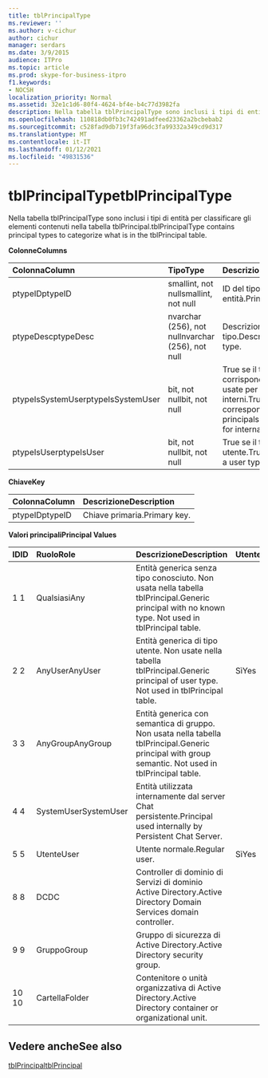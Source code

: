 ```yaml
---
title: tblPrincipalType
ms.reviewer: ''
ms.author: v-cichur
author: cichur
manager: serdars
ms.date: 3/9/2015
audience: ITPro
ms.topic: article
ms.prod: skype-for-business-itpro
f1.keywords:
- NOCSH
localization_priority: Normal
ms.assetid: 32e1c1d6-80f4-4624-bf4e-b4c77d3982fa
description: Nella tabella tblPrincipalType sono inclusi i tipi di entità per classificare gli elementi contenuti nella tabella tblPrincipal.
ms.openlocfilehash: 110818db0fb3c742491adfeed23362a2bcbebab2
ms.sourcegitcommit: c528fad9db719f3fa96dc3fa99332a349cd9d317
ms.translationtype: MT
ms.contentlocale: it-IT
ms.lasthandoff: 01/12/2021
ms.locfileid: "49831536"
---
```

# <a name="tblprincipaltype"></a><span data-ttu-id="6ebc5-103">tblPrincipalType</span><span class="sxs-lookup"><span data-stu-id="6ebc5-103">tblPrincipalType</span></span>
 
<span data-ttu-id="6ebc5-104">Nella tabella tblPrincipalType sono inclusi i tipi di entità per classificare gli elementi contenuti nella tabella tblPrincipal.</span><span class="sxs-lookup"><span data-stu-id="6ebc5-104">tblPrincipalType contains principal types to categorize what is in the tblPrincipal table.</span></span>
  
<span data-ttu-id="6ebc5-105">**Colonne**</span><span class="sxs-lookup"><span data-stu-id="6ebc5-105">**Columns**</span></span>

|<span data-ttu-id="6ebc5-106">**Colonna**</span><span class="sxs-lookup"><span data-stu-id="6ebc5-106">**Column**</span></span>|<span data-ttu-id="6ebc5-107">**Tipo**</span><span class="sxs-lookup"><span data-stu-id="6ebc5-107">**Type**</span></span>|<span data-ttu-id="6ebc5-108">**Descrizione**</span><span class="sxs-lookup"><span data-stu-id="6ebc5-108">**Description**</span></span>|
|:-----|:-----|:-----|
|<span data-ttu-id="6ebc5-109">ptypeID</span><span class="sxs-lookup"><span data-stu-id="6ebc5-109">ptypeID</span></span>  <br/> |<span data-ttu-id="6ebc5-110">smallint, not null</span><span class="sxs-lookup"><span data-stu-id="6ebc5-110">smallint, not null</span></span>  <br/> |<span data-ttu-id="6ebc5-111">ID del tipo di entità.</span><span class="sxs-lookup"><span data-stu-id="6ebc5-111">Principal type ID.</span></span>  <br/> |
|<span data-ttu-id="6ebc5-112">ptypeDesc</span><span class="sxs-lookup"><span data-stu-id="6ebc5-112">ptypeDesc</span></span>  <br/> |<span data-ttu-id="6ebc5-113">nvarchar (256), not null</span><span class="sxs-lookup"><span data-stu-id="6ebc5-113">nvarchar (256), not null</span></span>  <br/> |<span data-ttu-id="6ebc5-114">Descrizione del tipo.</span><span class="sxs-lookup"><span data-stu-id="6ebc5-114">Description of the type.</span></span>  <br/> |
|<span data-ttu-id="6ebc5-115">ptypeIsSystemUser</span><span class="sxs-lookup"><span data-stu-id="6ebc5-115">ptypeIsSystemUser</span></span>  <br/> |<span data-ttu-id="6ebc5-116">bit, not null</span><span class="sxs-lookup"><span data-stu-id="6ebc5-116">bit, not null</span></span>  <br/> |<span data-ttu-id="6ebc5-117">True se il tipo corrisponde alle entità usate per scopi interni.</span><span class="sxs-lookup"><span data-stu-id="6ebc5-117">True if the type corresponds to the principals that are used for internal purposes.</span></span>  <br/> |
|<span data-ttu-id="6ebc5-118">ptypeIsUser</span><span class="sxs-lookup"><span data-stu-id="6ebc5-118">ptypeIsUser</span></span>  <br/> |<span data-ttu-id="6ebc5-119">bit, not null</span><span class="sxs-lookup"><span data-stu-id="6ebc5-119">bit, not null</span></span>  <br/> |<span data-ttu-id="6ebc5-120">True se il tipo è un tipo utente.</span><span class="sxs-lookup"><span data-stu-id="6ebc5-120">True if the type is a user type.</span></span>  <br/> |
   
<span data-ttu-id="6ebc5-121">**Chiave**</span><span class="sxs-lookup"><span data-stu-id="6ebc5-121">**Key**</span></span>

|<span data-ttu-id="6ebc5-122">**Colonna**</span><span class="sxs-lookup"><span data-stu-id="6ebc5-122">**Column**</span></span>|<span data-ttu-id="6ebc5-123">**Descrizione**</span><span class="sxs-lookup"><span data-stu-id="6ebc5-123">**Description**</span></span>|
|:-----|:-----|
|<span data-ttu-id="6ebc5-124">ptypeID</span><span class="sxs-lookup"><span data-stu-id="6ebc5-124">ptypeID</span></span>  <br/> |<span data-ttu-id="6ebc5-125">Chiave primaria.</span><span class="sxs-lookup"><span data-stu-id="6ebc5-125">Primary key.</span></span>  <br/> |
   
<span data-ttu-id="6ebc5-126">**Valori principali**</span><span class="sxs-lookup"><span data-stu-id="6ebc5-126">**Principal Values**</span></span>

|<span data-ttu-id="6ebc5-127">**ID**</span><span class="sxs-lookup"><span data-stu-id="6ebc5-127">**ID**</span></span>|<span data-ttu-id="6ebc5-128">**Ruolo**</span><span class="sxs-lookup"><span data-stu-id="6ebc5-128">**Role**</span></span>|<span data-ttu-id="6ebc5-129">**Descrizione**</span><span class="sxs-lookup"><span data-stu-id="6ebc5-129">**Description**</span></span>|<span data-ttu-id="6ebc5-130">**Utente**</span><span class="sxs-lookup"><span data-stu-id="6ebc5-130">**User**</span></span>|
|:-----|:-----|:-----|:-----|
|<span data-ttu-id="6ebc5-131">1 </span><span class="sxs-lookup"><span data-stu-id="6ebc5-131">1</span></span>  <br/> |<span data-ttu-id="6ebc5-132">Qualsiasi</span><span class="sxs-lookup"><span data-stu-id="6ebc5-132">Any</span></span>  <br/> |<span data-ttu-id="6ebc5-p101">Entità generica senza tipo conosciuto. Non usata nella tabella tblPrincipal.</span><span class="sxs-lookup"><span data-stu-id="6ebc5-p101">Generic principal with no known type. Not used in tblPrincipal table.</span></span>  <br/> ||
|<span data-ttu-id="6ebc5-135">2 </span><span class="sxs-lookup"><span data-stu-id="6ebc5-135">2</span></span>  <br/> |<span data-ttu-id="6ebc5-136">AnyUser</span><span class="sxs-lookup"><span data-stu-id="6ebc5-136">AnyUser</span></span>  <br/> |<span data-ttu-id="6ebc5-p102">Entità generica di tipo utente. Non usate nella tabella tblPrincipal.</span><span class="sxs-lookup"><span data-stu-id="6ebc5-p102">Generic principal of user type. Not used in tblPrincipal table.</span></span>  <br/> |<span data-ttu-id="6ebc5-139">Sì</span><span class="sxs-lookup"><span data-stu-id="6ebc5-139">Yes</span></span>  <br/> |
|<span data-ttu-id="6ebc5-140">3 </span><span class="sxs-lookup"><span data-stu-id="6ebc5-140">3</span></span>  <br/> |<span data-ttu-id="6ebc5-141">AnyGroup</span><span class="sxs-lookup"><span data-stu-id="6ebc5-141">AnyGroup</span></span>  <br/> |<span data-ttu-id="6ebc5-p103">Entità generica con semantica di gruppo. Non usata nella tabella tblPrincipal.</span><span class="sxs-lookup"><span data-stu-id="6ebc5-p103">Generic principal with group semantic. Not used in tblPrincipal table.</span></span>  <br/> ||
|<span data-ttu-id="6ebc5-144">4 </span><span class="sxs-lookup"><span data-stu-id="6ebc5-144">4</span></span>  <br/> |<span data-ttu-id="6ebc5-145">SystemUser</span><span class="sxs-lookup"><span data-stu-id="6ebc5-145">SystemUser</span></span>  <br/> |<span data-ttu-id="6ebc5-146">Entità utilizzata internamente dal server Chat persistente.</span><span class="sxs-lookup"><span data-stu-id="6ebc5-146">Principal used internally by Persistent Chat Server.</span></span>  <br/> ||
|<span data-ttu-id="6ebc5-147">5 </span><span class="sxs-lookup"><span data-stu-id="6ebc5-147">5</span></span>  <br/> |<span data-ttu-id="6ebc5-148">Utente</span><span class="sxs-lookup"><span data-stu-id="6ebc5-148">User</span></span>  <br/> |<span data-ttu-id="6ebc5-149">Utente normale.</span><span class="sxs-lookup"><span data-stu-id="6ebc5-149">Regular user.</span></span>  <br/> |<span data-ttu-id="6ebc5-150">Sì</span><span class="sxs-lookup"><span data-stu-id="6ebc5-150">Yes</span></span>  <br/> |
|<span data-ttu-id="6ebc5-151">8 </span><span class="sxs-lookup"><span data-stu-id="6ebc5-151">8</span></span>  <br/> |<span data-ttu-id="6ebc5-152">DC</span><span class="sxs-lookup"><span data-stu-id="6ebc5-152">DC</span></span>  <br/> |<span data-ttu-id="6ebc5-153">Controller di dominio di Servizi di dominio Active Directory.</span><span class="sxs-lookup"><span data-stu-id="6ebc5-153">Active Directory Domain Services domain controller.</span></span>  <br/> ||
|<span data-ttu-id="6ebc5-154">9 </span><span class="sxs-lookup"><span data-stu-id="6ebc5-154">9</span></span>  <br/> |<span data-ttu-id="6ebc5-155">Gruppo</span><span class="sxs-lookup"><span data-stu-id="6ebc5-155">Group</span></span>  <br/> |<span data-ttu-id="6ebc5-156">Gruppo di sicurezza di Active Directory.</span><span class="sxs-lookup"><span data-stu-id="6ebc5-156">Active Directory security group.</span></span>  <br/> ||
|<span data-ttu-id="6ebc5-157">10  </span><span class="sxs-lookup"><span data-stu-id="6ebc5-157">10</span></span>  <br/> |<span data-ttu-id="6ebc5-158">Cartella</span><span class="sxs-lookup"><span data-stu-id="6ebc5-158">Folder</span></span>  <br/> |<span data-ttu-id="6ebc5-159">Contenitore o unità organizzativa di Active Directory.</span><span class="sxs-lookup"><span data-stu-id="6ebc5-159">Active Directory container or organizational unit.</span></span>  <br/> ||
   
## <a name="see-also"></a><span data-ttu-id="6ebc5-160">Vedere anche</span><span class="sxs-lookup"><span data-stu-id="6ebc5-160">See also</span></span>

[<span data-ttu-id="6ebc5-161">tblPrincipal</span><span class="sxs-lookup"><span data-stu-id="6ebc5-161">tblPrincipal</span></span>](tblprincipal.md)
